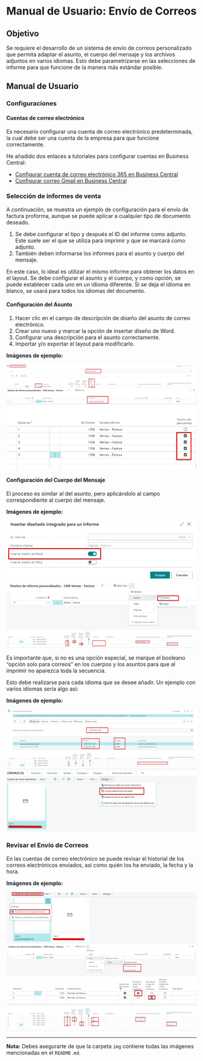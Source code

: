 # Manual de Usuario: Envío de Correos

## Objetivo

Se requiere el desarrollo de un sistema de envío de correos personalizado que permita adaptar el asunto, el cuerpo del mensaje y los archivos adjuntos en varios idiomas. Esto debe parametrizarse en las selecciones de informe para que funcione de la manera más estándar posible.

## Manual de Usuario

### Configuraciones

#### Cuentas de correo electrónico

Es necesario configurar una cuenta de correo electrónico predeterminada, la cual debe ser una cuenta de la empresa para que funcione correctamente.

He añadido dos enlaces a tutoriales para configurar cuentas en Business Central:

- [Configurar cuenta de correo electrónico 365 en Business Central](#)
- [Configurar correo Gmail en Business Central](#)

### Selección de informes de venta

A continuación, se muestra un ejemplo de configuración para el envío de factura proforma, aunque se puede aplicar a cualquier tipo de documento deseado.

1. Se debe configurar el tipo y después el ID del informe como adjunto. Este suele ser el que se utiliza para imprimir y que se marcará como adjunto.
2. También deben informarse los informes para el asunto y cuerpo del mensaje.

En este caso, lo ideal es utilizar el mismo informe para obtener los datos en el layout. Se debe configurar el asunto y el cuerpo, y como opción, se puede establecer cada uno en un idioma diferente. Si se deja el idioma en blanco, se usará para todos los idiomas del documento.

#### Configuración del Asunto

1. Hacer clic en el campo de descripción de diseño del asunto de correo electrónico.
2. Crear uno nuevo y marcar la opción de insertar diseño de Word.
3. Configurar una descripción para el asunto correctamente.
4. Importar y/o exportar el layout para modificarlo.

**Imágenes de ejemplo:**

![Imagen 1](img/image_1.png)
![Imagen 2](img/image_2.png)
![Imagen 3](img/image_3.png)

#### Configuración del Cuerpo del Mensaje

El proceso es similar al del asunto, pero aplicándolo al campo correspondiente al cuerpo del mensaje.

**Imágenes de ejemplo:**

![Imagen 4](img/image_4.png)
![Imagen 5](img/image_5.png)
![Imagen 6](img/image_6.png)

Es importante que, si no es una opción especial, se marque el booleano “opción solo para correos” en los cuerpos y los asuntos para que al imprimir no aparezca toda la secuencia.

Esto debe realizarse para cada idioma que se desee añadir. Un ejemplo con varios idiomas sería algo así:

**Imágenes de ejemplo:**

![Imagen 7](img/image_7.png)
![Imagen 8](img/image_8.png)
![Imagen 9](img/image_9.png)

### Revisar el Envío de Correos

En las cuentas de correo electrónico se puede revisar el historial de los correos electrónicos enviados, así como quién los ha enviado, la fecha y la hora.

**Imágenes de ejemplo:**

![Imagen 10](img/image_10.png)
![Imagen 11](img/image_11.png)
![Imagen 12](img/image_12.png)
![Imagen 13](img/image_13.png)

---

**Nota:** Debes asegurarte de que la carpeta `img` contiene todas las imágenes mencionadas en el `README.md`.
